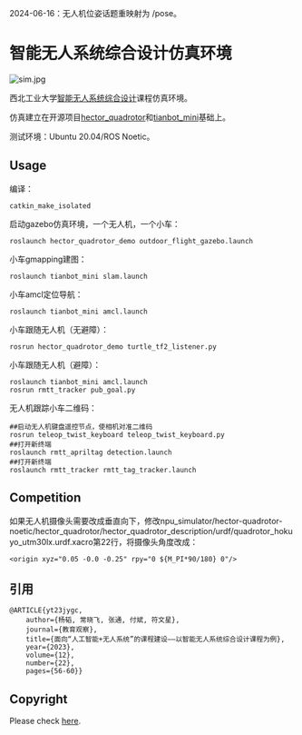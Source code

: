 2024-06-16：无人机位姿话题重映射为 /pose。

# 智能无人系统综合设计仿真环境

![sim.jpg](sim.jpg)

西北工业大学[智能无人系统综合设计](https://github.com/cavayangtao/npurobocourse)课程仿真环境。

仿真建立在开源项目[hector_quadrotor](https://github.com/RAFALAMAO/hector-quadrotor-noetic)和[tianbot_mini](https://github.com/tianbot/tianbot_mini)基础上。

测试环境：Ubuntu 20.04/ROS Noetic。

## Usage

编译：

```
catkin_make_isolated
```

启动gazebo仿真环境，一个无人机，一个小车：

```
roslaunch hector_quadrotor_demo outdoor_flight_gazebo.launch
```

小车gmapping建图：

```
roslaunch tianbot_mini slam.launch
```

小车amcl定位导航：

```
roslaunch tianbot_mini amcl.launch
```

小车跟随无人机（无避障）：

```
rosrun hector_quadrotor_demo turtle_tf2_listener.py
```

小车跟随无人机（避障）：

```
roslaunch tianbot_mini amcl.launch
rosrun rmtt_tracker pub_goal.py
```

无人机跟踪小车二维码：

```
##启动无人机键盘遥控节点，使相机对准二维码
rosrun teleop_twist_keyboard teleop_twist_keyboard.py
##打开新终端
roslaunch rmtt_apriltag detection.launch
##打开新终端
roslaunch rmtt_tracker rmtt_tag_tracker.launch
```

## Competition

如果无人机摄像头需要改成垂直向下，修改npu_simulator/hector-quadrotor-noetic/hector_quadrotor/hector_quadrotor_description/urdf/quadrotor_hokuyo_utm30lx.urdf.xacro第22行，将摄像头角度改成：
```
<origin xyz="0.05 -0.0 -0.25" rpy="0 ${M_PI*90/180} 0"/>
```

## 引用

    @ARTICLE{yt23jygc,
        author={杨韬, 常晓飞, 张通, 付斌, 符文星},
        journal={教育观察}, 
        title={面向“人工智能+无人系统”的课程建设——以智能无人系统综合设计课程为例}, 
        year={2023},
        volume={12},
        number={22},
        pages={56-60}}

## Copyright

Please check [here](LICENSE.txt).
